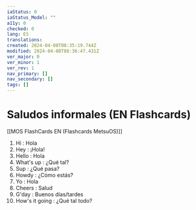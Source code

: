 ```yaml
---
iaStatus: 0
iaStatus_Model: ""
a11y: 0
checked: 0
lang: ES
translations: 
created: 2024-04-08T08:35:19.744Z
modified: 2024-04-08T08:36:47.431Z
ver_major: 0
ver_minor: 1
ver_rev: 1
nav_primary: []
nav_secondary: []
tags: []
---
```

# Saludos informales (EN Flashcards)

[[MOS FlashCards EN (Flashcards MetsuOS)]]

1. Hi : Hola
2. Hey : ¡Hola!
3. Hello : Hola
4. What's up : ¿Qué tal?
5. Sup : ¿Qué pasa?
6. Howdy : ¿Cómo estás?
7. Yo : Hola
8. Cheers : Salud
9. G'day : Buenos días/tardes
10. How's it going : ¿Qué tal todo?
